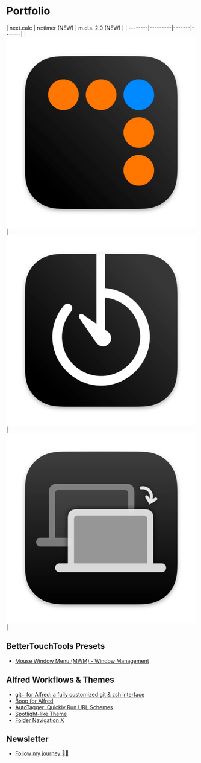 # Portfolio

| next.calc      | re:timer (NEW)    | m.d.s. 2.0 (NEW)  |
| --------|---------|-------|-------|
| [![](assets/images/source/nextcalc/appicon.webp)](https://jangelsb.github.io/calc)  | [![](assets/images/source/retimer/appicon.webp)](https://jangelsb.github.io/timer)    | [![](assets/images/source/mds/appicon.webp)](https://jangelsb.github.io/mds)    |


## BetterTouchTools Presets
- [Mouse Window Menu (MWM) - Window Management](https://community.folivora.ai/t/mouse-window-menu-mwm-window-management-via-floating-menu/33055)


## Alfred Workflows & Themes
- [git+ for Alfred: a fully customized git & zsh interface](https://github.com/jangelsb/git-plus-alfred-workflow)
- [Boop for Alfred](https://github.com/jangelsb/boop-for-alfred-workflow)
- [AutoTagger: Quickly Run URL Schemes](https://github.com/jangelsb/auto-tagger-alfred-workflow)
- [Spotlight-like Theme](https://www.alfredforum.com/topic/22462-spotlight-like-theme/)
- [Folder Navigation X](https://www.alfredforum.com/topic/22461-folder-navigation-x/)


## Newsletter
- [Follow my journey 👨‍💻](https://forms.gle/ZxvjMGiSwkbU3mtf8)
